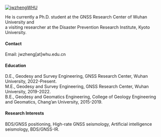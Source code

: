 

[![jwzhengWHU](https://img.shields.io/badge/jwzhengWHU-github-blue?logo=github)](https://github.com/jwzhengWHU)

He is currently a Ph.D. student at the GNSS Research Center of Wuhan University and \
                a visiting researcher at the Disaster Prevention Research Institute, Kyoto University.


#### Contact

Email: jwzheng[at]whu.edu.cn

#### Education
D.E., Geodesy and Survey Engineering, GNSS Research Center, Wuhan University, 2022-Present.\
M.E., Geodesy and Survey Engineering, GNSS Research Center, Wuhan University, 2019-2022.\
B.E., Geodesy and Geomatics Engineering, College of Geology Engineering and Geomatics, Chang’an University, 2015-2019.

#### Research Interests
BDS/GNSS positioning, High-rate GNSS seismology, Artificial intelligence seismology, BDS/GNSS-IR.

